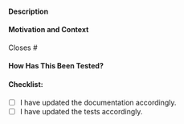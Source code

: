 <!-- Provide a general summary of your changes in the Title above -->
<!-- To help with semantic versioning the PR title should start with one of the conventional commit types. -->
<!-- The conventional commit types for Semantic PR are: feat, fix, docs, style, refactor, perf, test, build, ci, chore, revert -->
<!-- Example: docs:correct documentation -->

#### Description

<!-- Describe your changes in detail -->

#### Motivation and Context

<!-- Why is this change required? What problem does it solve? -->
<!-- If it fixes an open issue, please link to the issue here. -->

Closes #

#### How Has This Been Tested?

<!-- Please describe in detail how you tested your changes. -->

#### Checklist:

<!-- Go over all the following points, and put an `x` in all the boxes that apply. -->
<!-- If you're unsure about any of these, don't hesitate to ask. We're here to help! -->

- [ ] I have updated the documentation accordingly.
- [ ] I have updated the tests accordingly.
